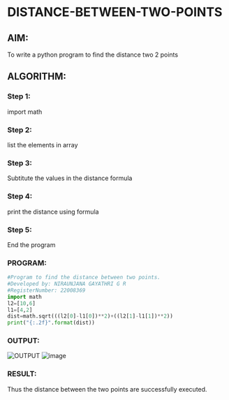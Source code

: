 # DISTANCE-BETWEEN-TWO-POINTS

## AIM:
To write a python program to find the distance two 2 points
## ALGORITHM:
### Step 1: 
import math
### Step 2: 
list the elements in array
### Step 3: 
Subtitute the values in the distance formula
### Step 4: 
print the distance using formula
### Step 5: 
End the program
### PROGRAM:
```python
#Program to find the distance between two points.
#Developed by: NIRAUNJANA GAYATHRI G R
#RegisterNumber: 22008369
import math
l2=[10,6]
l1=[4,2]
dist=math.sqrt(((l2[0]-l1[0])**2)+((l2[1]-l1[1])**2))
print("{:.2f}".format(dist))
```
### OUTPUT:
![OUTPUT](./image/EX03py.png)
![image](https://user-images.githubusercontent.com/119395610/211970612-ab47449e-6cff-4be3-a19b-c6325fccda6d.png)



### RESULT:
Thus the distance between the two points are successfully executed.
